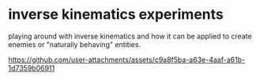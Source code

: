 # inverse kinematics experiments

playing around with inverse kinematics and how it can be applied to create enemies or "naturally behaving" entities.

https://github.com/user-attachments/assets/c9a8f5ba-a63e-4aaf-a61b-1d7359b06911
